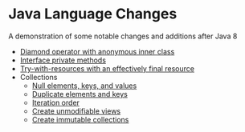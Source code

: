 # Java Language Changes 

A demonstration of some notable changes and additions after Java 8

- [Diamond operator with anonymous inner class](src/dev/hlybt/DiamondOpAnonymousInnerClass.java)
- [Interface private methods](src/dev/hlybt/InterfacePrivateMethod.java)
- [Try-with-resources with an effectively final resource](src/dev/hlybt/TryWResourcesEffectivelyFinalResource.java)
- Collections
  - [Null elements, keys, and values](src/dev/hlybt/collections/NullInCollections.java)
  - [Duplicate elements and keys](src/dev/hlybt/collections/DuplicateElementsKeys.java)
  - [Iteration order](src/dev/hlybt/collections/IterationOrder.java)
  - [Create unmodifiable views](src/dev/hlybt/collections/UnmodifiableViews.java)
  - [Create immutable collections](src/dev/hlybt/collections/ImmutableCollections.java)
